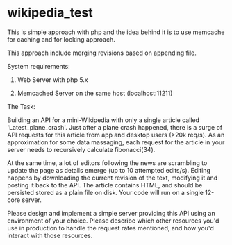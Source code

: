 wikipedia_test
==============

This is simple approach with php and the idea behind it is to use memcache for caching and for locking approach.

This approach include merging revisions based on appending file.


System requirements:

1. Web Server with php 5.x

2. Memcached Server on the same host (localhost:11211)


The Task:

Building an API for a mini-Wikipedia with only a single article called 'Latest_plane_crash'. Just after a plane crash happened, there is a surge of API requests for this article from app and desktop users (>20k req/s). As an approximation for some data massaging, each request for the article in your server needs to recursively calculate fibonacci(34).

At the same time, a lot of editors following the news are scrambling to update the page as details emerge (up to 10 attempted edits/s). Editing happens by downloading the current revision of the text, modifying it and posting it back to the API. The article contains HTML, and should be persisted stored as a plain file on disk. Your code will run on a single 12-core server.

Please design and implement a simple server providing this API using an environment of your choice. Please describe which other resources you'd use in production to handle the request rates mentioned, and how you'd interact with those resources.
